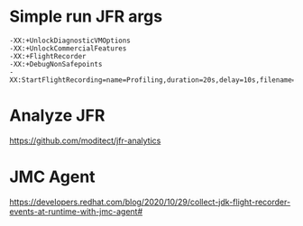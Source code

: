 # Simple run JFR args
    
    -XX:+UnlockDiagnosticVMOptions 
    -XX:+UnlockCommercialFeatures 
    -XX:+FlightRecorder 
    -XX:+DebugNonSafepoints 
    -XX:StartFlightRecording=name=Profiling,duration=20s,delay=10s,filename=C:\Temp\myrecording.jfr,settings=profile,stackdepth=512

# Analyze JFR

https://github.com/moditect/jfr-analytics

# JMC Agent

https://developers.redhat.com/blog/2020/10/29/collect-jdk-flight-recorder-events-at-runtime-with-jmc-agent#

